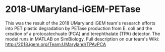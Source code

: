 # 2018-UMaryland-iGEM-PETase
This was the result of the 2018 UMaryland iGEM team's research efforts into PET plastic degradation by PETase production from E. coli and the creation of a protocatechuate (PCA) and terephthalate (TPA) detector. The model runs in MATLAB on SimBiology. Full description on our team's Wiki: http://2018.igem.org/Team:UMaryland/TPAvPCA
